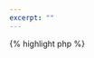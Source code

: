 ```yaml
---
excerpt: ""
---
```


{% highlight php %}
<?php
/**
 * Recursively merges and sorts an array
 * @param array $array the unsorted array
 * @returns array the sorted array
 */
function bb_merge_sort( $array ) {
  
  //if array is but one element, array is sorted, so return as is
  if ( sizeof ( $array ) <= 1 )
          return $array;

  //bifurcate unsorted array
  $array2 = array_splice( $array, ( sizeof( $array ) / 2 ) );

  //recursively merge-sort and return
  return bb_merge( bb_merge_sort( $array ), bb_merge_sort( $array2 ) );
  
}
{% endhighlight %}

